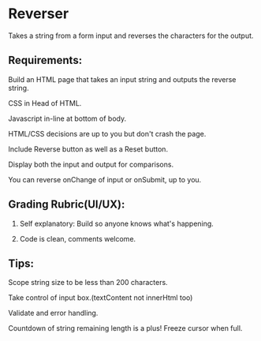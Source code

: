 # Reverser

Takes a string from a form input and reverses the characters for the output.

## Requirements:

Build an HTML page that takes an input string and outputs the reverse string.

CSS in Head of HTML.

Javascript in-line at bottom of body.

HTML/CSS decisions are up to you but don't crash the page.

Include Reverse button as well as a Reset button.

Display both the input and output for comparisons.

You can reverse onChange of input or onSubmit, up to you.

## Grading Rubric(UI/UX):

1. Self explanatory: Build so anyone knows what's happening.

2. Code is clean, comments welcome.

## Tips:

Scope string size to be less than 200 characters.

Take control of input box.(textContent not innerHtml too)

Validate and error handling.

Countdown of string remaining length is a plus! Freeze cursor when full.

